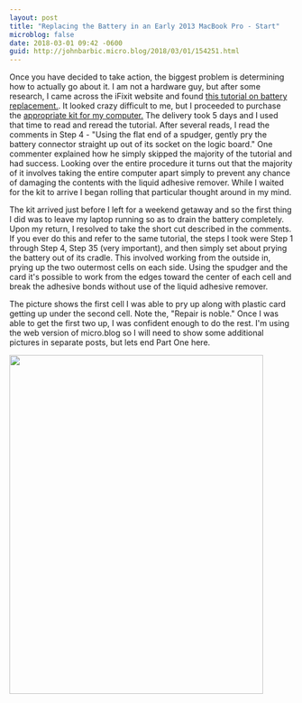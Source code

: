```yaml
---
layout: post
title: "Replacing the Battery in an Early 2013 MacBook Pro - Start"
microblog: false
date: 2018-03-01 09:42 -0600
guid: http://johnbarbic.micro.blog/2018/03/01/154251.html
---
```

Once you have decided to take action, the biggest problem is determining how to actually go about it. I am not a hardware guy, but after some research, I came across the iFixit website and found [this tutorial on battery replacement.](https://www.ifixit.com/Guide/MacBook+Pro+15-Inch+Retina+Display+Early+2013+Battery+Replacement/90275).  It looked crazy difficult to me, but I proceeded to purchase the [appropriate kit for my computer.](https://www.ifixit.com/Store/Mac/MacBook-Pro-15-Inch-Retina-Mid-2012-Early-2013-Battery/IF117-047-4)  The delivery took 5 days and I used that time to read and reread the tutorial.  After several reads, I read the comments in Step 4 - "Using the flat end of a spudger, gently pry the battery connector straight up out of its socket on the logic board."  One commenter explained how he simply skipped the majority of the tutorial and had success.  Looking over the entire procedure it turns out that the majority of it involves taking the entire computer apart simply to prevent any chance of damaging the contents with the liquid adhesive remover.  While I waited for the kit to arrive I began rolling that particular thought around in my mind.

The kit arrived just before I left for a weekend getaway and so the first thing I did was to leave my laptop running so as to drain the battery completely.  Upon my return, I resolved to take the short cut described in the comments.  If you ever do this and refer to the same tutorial, the steps I took were Step 1 through Step 4, Step 35 (very important), and then simply set about prying the battery out of its cradle.  This involved working from the outside in, prying up the two outermost cells on each side.  Using the spudger and the card it's possible to work from the edges toward the center of each cell and break the adhesive bonds without use of the liquid adhesive remover.

The picture shows the first cell I was able to pry up along with plastic card getting up under the second cell.  Note the, "Repair is noble." Once I was able to get the first two up, I was confident enough to do the rest. I'm using the web version of micro.blog so I will need to show some additional pictures in separate posts, but lets end Part One here.  


<img src="http://www.barbic.com/uploads/2018/4a519656d3.jpg" width="450" height="600" />
